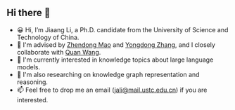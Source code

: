 ## Hi there 👋 

- 😀 Hi, I’m Jiaang Li, a Ph.D. candidate from the University of Science and Technology of China.
- 💪 I'm advised by [Zhendong Mao](https://scholar.google.com/citations?hl=zh-CN&user=m-0P8sgAAAAJ) and [Yongdong Zhang](https://scholar.google.com/citations?hl=zh-CN&user=hxGs4ukAAAAJ), and I closely collaborate with [Quan Wang](https://scholar.google.com/citations?user=l2yEbhAAAAAJ&hl=zh-CN&oi=ao).
- 👀 I'm currently interested in knowledge topics about large language models.
- 🌱 I'm also researching on knowledge graph representation and reasoning.
- 📫 Feel free to drop me an email ([jali@mail.ustc.edu.cn](mailto:jali@mail.ustc.edu.cn)) if you are interested.

<!---
JiaangL/JiaangL is a ✨ special ✨ repository because its `README.md` (this file) appears on your GitHub profile.
You can click the Preview link to take a look at your changes.
--->
